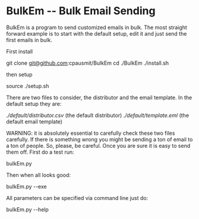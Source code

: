 # BulkEm -- Bulk Email Sending

BulkEm is a program to send customized emails in bulk. The most straight forward example is to start with the default setup, edit it and just send the first emails in bulk.

First install

  git clone git@github.com:cpausmit/BulkEm
  cd ./BulkEm
  ./install.sh

then setup

  source ./setup.sh

There are two files to consider, the distributor and the email template. In the default setup they are:

_./default/distributor.csv_ (the default distributor)
_./default/template.eml_ (the default email template)

WARNING: it is absolutely essential to carefully check these two files carefully. If there is something wrong you might be sending a ton of email to a ton of people. So, please, be careful. Once you are sure it is easy to send them off. First do a test run:

  bulkEm.py

Then when all looks good:

  bulkEm.py --exe

All parameters can be specified via command line just do:

  bulkEm.py --help
